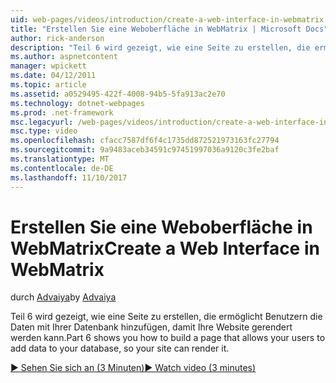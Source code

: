 ```yaml
---
uid: web-pages/videos/introduction/create-a-web-interface-in-webmatrix
title: "Erstellen Sie eine Weboberfläche in WebMatrix | Microsoft Docs"
author: rick-anderson
description: "Teil 6 wird gezeigt, wie eine Seite zu erstellen, die ermöglicht Benutzern die Daten mit Ihrer Datenbank hinzufügen, damit Ihre Website gerendert werden kann."
ms.author: aspnetcontent
manager: wpickett
ms.date: 04/12/2011
ms.topic: article
ms.assetid: a0529495-422f-4008-94b5-5fa913ac2e70
ms.technology: dotnet-webpages
ms.prod: .net-framework
msc.legacyurl: /web-pages/videos/introduction/create-a-web-interface-in-webmatrix
msc.type: video
ms.openlocfilehash: cfacc7587df6f4c1735dd872521973163fc27794
ms.sourcegitcommit: 9a9483aceb34591c97451997036a9120c3fe2baf
ms.translationtype: MT
ms.contentlocale: de-DE
ms.lasthandoff: 11/10/2017
---
```

<a name="create-a-web-interface-in-webmatrix"></a><span data-ttu-id="5229d-103">Erstellen Sie eine Weboberfläche in WebMatrix</span><span class="sxs-lookup"><span data-stu-id="5229d-103">Create a Web Interface in WebMatrix</span></span>
====================
<span data-ttu-id="5229d-104">durch [Advaiya](https://twitter.com/Advaiyasolns)</span><span class="sxs-lookup"><span data-stu-id="5229d-104">by [Advaiya](https://twitter.com/Advaiyasolns)</span></span>

<span data-ttu-id="5229d-105">Teil 6 wird gezeigt, wie eine Seite zu erstellen, die ermöglicht Benutzern die Daten mit Ihrer Datenbank hinzufügen, damit Ihre Website gerendert werden kann.</span><span class="sxs-lookup"><span data-stu-id="5229d-105">Part 6 shows you how to build a page that allows your users to add data to your database, so your site can render it.</span></span>

[<span data-ttu-id="5229d-106">&#9654; Sehen Sie sich an (3 Minuten)</span><span class="sxs-lookup"><span data-stu-id="5229d-106">&#9654; Watch video (3 minutes)</span></span>](https://channel9.msdn.com/Blogs/ASP-NET-Site-Videos/create-a-web-interface-in-webmatrix)
